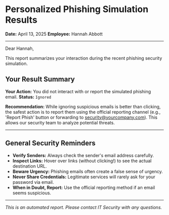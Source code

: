 # Personalized Phishing Simulation Results
**Date:** April 13, 2025
**Employee:** Hannah Abbott

---
Dear Hannah,

This report summarizes your interaction during the recent phishing security simulation.

## Your Result Summary

**Your Action:** You did not interact with or report the simulated phishing email.
**Status:** `Ignored`

**Recommendation:** While ignoring suspicious emails is better than clicking, the safest action is to report them using the official reporting channel (e.g., 'Report Phish' button or forwarding to security@yourcompany.com). This allows our security team to analyze potential threats.

---

## General Security Reminders

* **Verify Senders:** Always check the sender's email address carefully.
* **Inspect Links:** Hover over links (without clicking!) to see the actual destination URL.
* **Beware Urgency:** Phishing emails often create a false sense of urgency.
* **Never Share Credentials:** Legitimate services will rarely ask for your password via email.
* **When in Doubt, Report:** Use the official reporting method if an email seems suspicious.

---

_This is an automated report. Please contact IT Security with any questions._